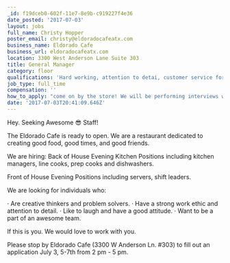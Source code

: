 ```yaml
---
_id: f19dceb0-602f-11e7-8e9b-c919227f4e36
date_posted: '2017-07-03'
layout: jobs
full_name: Christy Hopper
poster_email: christy@eldoradocafeatx.com
business_name: Eldorado Cafe
business_url: eldoradocafeatx.com
location: 3300 West Anderson Lane Suite 303
title: General Manager
category: floor
qualifications: 'Hard working, attention to detai, customer service forward-thinking'
job_type: full_time
compensation: ''
how_to_apply: "come on by the store! We will be performing interviews wed-fri 7/5-7/7\r\n3300 West Anderson Lane suite 303"
date: '2017-07-03T20:41:09.646Z'
---
```

Hey. Seeking Awesome 😎 Staff!

The Eldorado Cafe is ready to open. We are a restaurant dedicated to creating good food, good times, and good friends. 

We are hiring:
Back of House Evening Kitchen Positions including kitchen managers, line cooks, prep cooks and dishwashers. 

Front of House Evening Positions including servers, shift leaders.

We are looking for individuals who:

·       Are creative thinkers and problem solvers.
·       Have a strong work ethic and attention to detail.
·       Like to laugh and have a good attitude.
·       Want to be a part of an awesome team.
 
If this is you. We would love to work with you.

Please stop by Eldorado Cafe (3300 W Anderson Ln. #303) to fill out an application July 3, 5-7th from 2 pm - 5 pm.
